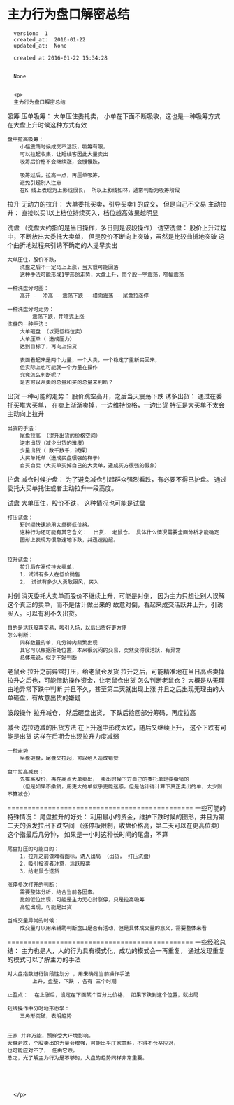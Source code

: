 
  # 主力行为盘口解密总结

      version:  1
      created_at:  2016-01-22
      updated_at:  None

      created at 2016-01-22 15:34:28 


      None


      <p>
      主力行为盘口解密总结

吸筹 
	压单吸筹： 
		大单压住委托卖， 小单在下面不断吸收，这也是一种吸筹方式 
		在大盘上升时候这种方式有效 

	盘中拉高吸筹： 
		小幅震荡时候成交不活跃，吸筹有限， 
		可以拉起收集，让短线客因此大量卖出 
		吸筹后价格不会继续涨，会慢慢跌， 

		吸筹过后，拉高一点，再压单吸筹， 
		避免引起别人注意 
		在K 线上表现为上影线很长， 所以上影线如林，通常判断为吸筹阶段 

拉升 
	无动力的拉升： 
		大单委托买卖，引导买卖1 的成交， 但是自己不交易 
	主动拉升： 
		直接以买1以上档位持续买入，档位越高效果越明显 

洗盘 （洗盘大约指的是当日操作，多日则是波段操作） 
	诱空洗盘： 
		 股价上升过程中，不断放出大委托大卖单， 
		 但是股价不断向上突破，虽然是比较曲折地突破 
		 这个曲折地过程来引诱不确定的人提早卖出 

	大单压住，股价不跌， 
		洗盘之后不一定马上上涨，当天很可能回落 
		这种手法可能形成1字形的走势，大盘上升，而个股一字震荡，窄幅震荡 

	一种洗盘分时图： 
		高开 -  冲高 – 震荡下跌 – 横向震荡 – 尾盘拉涨停 

	一种洗盘分时走势： 
			震荡下跌，井喷式上涨 
	洗盘的一种手法： 
		大单砸盘 （以更低档位卖） 
		大单压单（ 造成压力） 
		达到目标了，再向上扫货 

		表面看起来是两个力量，一个大卖，一个稳定了重新买回来， 
		但实际上也可能就一个力量在操作 
		究竟怎么判断呢？ 
		是否可以从卖的总量和买的总量来判断？ 
 
出货 
	一种可能的走势： 
		股价跳空高开，之后当天震荡下跌 
	诱多出货： 
		通过在委托买堆大买单， 在卖上渐渐卖掉，一边维持价格，一边出货 
		特征是大买单不太会主动向上拉升 

	出货的手法： 
		尾盘拉高 （提升出货的价格空间） 
		逆市出货（减少出货的难度） 
		少量出货（ 数千数千，试探） 
		大买单托单（造成买盘很强的样子） 
		自买自卖（大买单买掉自己的大卖单，造成买方很强的假象） 

护盘 
	减仓时候护盘： 
		为了避免减仓引起群众强烈看跌，有必要不得已护盘。 
		通过委托大买单托住或者主动拉升一段高度。 

试盘 
	大单压住，股价不跌， 
		这种情况也可能是试盘 

	打压试盘： 
		短时间快速地用大单砸低价格。 
		这种行为还可能有其它含义：  出货， 老鼠仓。 具体什么情况需要全面分析才能确定 
		图形上表现为很急速地下跌，并迅速拉起。 


	拉升试盘： 
		拉升后在高位挂大卖单， 
		1，试试有多人在低价抛售 
		2， 试试有多少人勇敢跟风，买入 


对倒 
	消灭委托大卖单而股价不继续上升，可能是对倒， 
	因为主力只想让别人误解这个真正的卖单，而不是估计做出来的 
	故意对倒，看起来成交活跃并上升，引诱买入。可以有利不久出货。 


	目的是活跃股票交易，吸引入场，以后出货好更方便 
	怎么判断： 
		同样数量的单，几分钟内频繁出现 
		其它可以根据所处位置，本来很沉闷的交易，突然变得很活跃，有异常 
		总体来说，似乎不好判断 


老鼠仓 
	拉升之前异常打压，给老鼠仓发货 
	拉升之后，可能精准地在当日高点卖掉 
	拉升之后也，可能借助操作资金，让老鼠仓出货 
	怎么判断老鼠仓？ 
		大概是从无理由地异常下跌中判断 
		并且不久，甚至第二天就出现上涨 
		并且之后出现无理由的大单砸盘，有故意出货的嫌疑 


波段操作 
	拉升减仓， 然后砸盘出货， 下跌后捡回部分筹码，再度拉高 

减仓 
	边拉边减的出货方法 
	在上升途中形成大跌，随后又继续上升， 这个下跌有可能是出货 
	这样在后期会出现拉升力度减弱 

	一种走势 
		早盘砸盘，尾盘又拉起，可以给人造成错觉 

	盘中拉高减仓： 
		先推高股价，再在高点大单卖出， 卖出时候下方自己的委托单是要撤销的 
		（但是如果不撤销，用更大的单似乎更能迷惑，但是估计得计算下真正卖出的单，太少则不算减仓） 



============================================== 
一些可能的特殊情况： 
	尾盘拉升的好处： 
		利用最小的资金，维护下跌时候的图形，并且为第二天的派发拉出下跌空间 （涨停板限制，收盘价格高，第二天可以在更高位卖） 
		这个指最后几分钟， 如果是一小时这种长时间的尾盘，不算 

	尾盘打压的可能目的： 
		1，拉升之前做难看图标，诱人出局 （出货， 打压洗盘） 
		2，吸引投资者注意，活跃股票 
		3，给老鼠仓送货 

	涨停多次打开的判断： 
		需要整体分析，结合当前各因素。 
		比如低位出现，可能是主力无心封涨停，只是拉高吸筹 
		高位出现，可能是出货 

	当成交量异常的时候： 
		成交量可以用来辅助判断盘口是否有活动，但是具体成交量的意义，需要整体来看 


============================================== 
一些经验总结： 
	主力也是人，人的行为具有模式化，成功的模式会一再重复， 
	通过发现重复的模式可以了解主力的手法 

	对大盘指数进行阶段性划分 ，用来确定当前操作手法 
			上升，盘整，下跌 ，各有 三个时期 

	止盈点：  在上涨后，设定在下面某个百分比价格， 如果下跌到这个位置，就出局 

	短线操作中分时地形态学： 
		三角形突破，表明趋势 


	庄家 并非万能，照样受大环境影响。 
	大盘若跌，个股卖出的力量会增强，可能出乎庄家意料，不得不仓卒应对， 
	也可能应对不了， 任由它跌。 
	总之，光了解主力行为是不够的，大盘的趋势同样非常重要。 



	 

      </p>

  